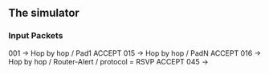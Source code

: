 ## The simulator
### Input Packets
001 -> Hop by hop / Pad1 ACCEPT
015 -> Hop by hop / PadN ACCEPT
016 -> Hop by hop / Router-Alert / protocol = RSVP ACCEPT
045 -> 

